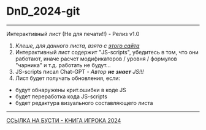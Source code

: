 # DnD_2024-git
--------------------
Интерактивный лист (Не для печати!!) - Релиз v1.0

1. *Клеше, для данного листа, взято с [этого сайта](https://longstoryshort.app/characters/list/)*
2. Интерактивный лист содержит "JS-scripts", убедитесь в том, что они работают, иначе расчет модификаторов / уровня / формулов "чарника" и т.д. работать не будут...
3. JS-scripts писал Chat-GPT - *Автор **не знает** JS!!!*
4. Лист будет получать обновления, если:
  - будут обнаружены крит.ошибки в коде JS
  - будет переработка кода JS-scripts
  - будет редактура визуального составляющего листа
--------------------
[ССЫЛКА НА БУСТИ - КНИГА ИГРОКА 2024](https://boosty.to/koroz/posts/01eec506-1e90-49df-bf4e-fc5717c0088c)
